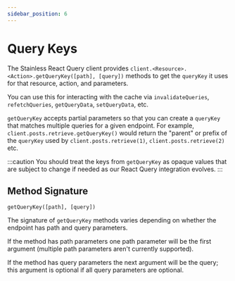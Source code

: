 ```yaml
---
sidebar_position: 6
---
```


# Query Keys

The Stainless React Query client provides `client.<Resource>.<Action>.getQueryKey([path], [query])`
methods to get the `queryKey` it uses for that resource, action, and parameters.

You can use this for interacting with the cache via `invalidateQueries`, `refetchQueries`, `getQueryData`,
`setQueryData`, etc.

`getQueryKey` accepts partial parameters so that you can create a `queryKey` that matches multiple
queries for a given endpoint. For example, `client.posts.retrieve.getQueryKey()` would return the
"parent" or prefix of the `queryKey` used by `client.posts.retrieve(1)`, `client.posts.retrieve(2)` etc.

:::caution
You should treat the keys from `getQueryKey` as opaque values that are subject to change if needed
as our React Query integration evolves.
:::

## Method Signature

`getQueryKey([path], [query])`

The signature of `getQueryKey` methods varies depending
on whether the endpoint has path and query parameters.

If the method has path parameters one path parameter will be the first argument
(multiple path parameters aren't currently supported).

If the method has query parameters the next argument will be the
query; this argument is optional if all query parameters are optional.
